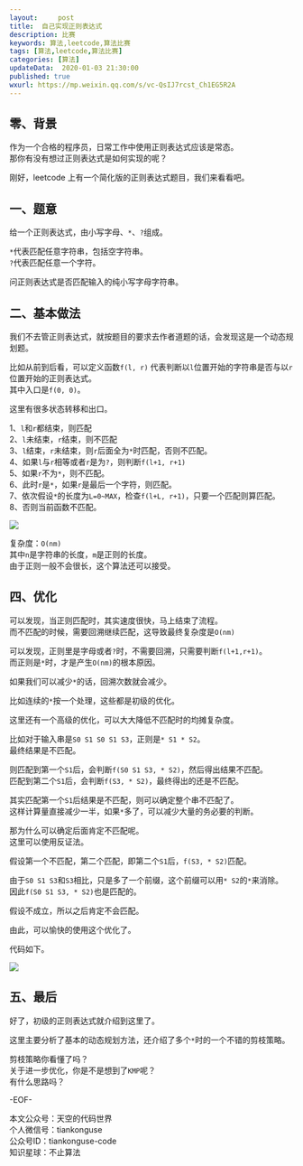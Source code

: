 ```yaml
---   
layout:     post  
title:  自己实现正则表达式
description: 比赛  
keywords: 算法,leetcode,算法比赛  
tags: [算法,leetcode,算法比赛]    
categories: [算法]  
updateData:  2020-01-03 21:30:00  
published: true  
wxurl: https://mp.weixin.qq.com/s/vc-QsIJ7rcst_Ch1EG5R2A  
---  
```



## 零、背景  


作为一个合格的程序员，日常工作中使用正则表达式应该是常态。  
那你有没有想过正则表达式是如何实现的呢？  


刚好，leetcode 上有一个简化版的正则表达式题目，我们来看看吧。  


## 一、题意  


给一个正则表达式，由小写字母、`*`、`?`组成。  


`*`代表匹配任意字符串，包括空字符串。  
`?`代表匹配任意一个字符。  


问正则表达式是否匹配输入的纯小写字母字符串。  


## 二、基本做法  


我们不去管正则表达式，就按题目的要求去作者道题的话，会发现这是一个动态规划题。  


比如从前到后看，可以定义函数`f(l, r)` 代表判断以`l`位置开始的字符串是否与以`r`位置开始的正则表达式。  
其中入口是`f(0, 0)`。  


这里有很多状态转移和出口。  


1、`l`和`r`都结束，则匹配  
2、`l`未结束，`r`结束，则不匹配  
3、`l`结束，`r`未结束，则`r`后面全为`*`时匹配，否则不匹配。  
4、如果`l`与`r`相等或者`r`是为`?`，则判断`f(l+1, r+1)`  
5、如果`r`不为`*`，则不匹配。  
6、此时`r`是`*`，如果`r`是最后一个字符，则匹配。  
7、依次假设`*`的长度为`L=0~MAX`，检查`f(l+L, r+1)`，只要一个匹配则算匹配。  
8、否则当前函数不匹配。  


![](https://res2020.tiankonguse.com/images/2020/01/03/001.png)  


复杂度：`O(nm)`  
其中`n`是字符串的长度，`m`是正则的长度。  
由于正则一般不会很长，这个算法还可以接受。  


## 四、优化  


可以发现，当正则匹配时，其实速度很快，马上结束了流程。  
而不匹配的时候，需要回溯继续匹配，这导致最终复杂度是`O(nm)`  


可以发现，正则里是字母或者`?`时，不需要回溯，只需要判断`f(l+1,r+1)`。  
而正则是`*`时，才是产生`O(nm)`的根本原因。  


如果我们可以减少`*`的话，回溯次数就会减少。  


比如连续的`*`按一个处理，这些都是初级的优化。  


这里还有一个高级的优化，可以大大降低不匹配时的均摊复杂度。  


比如对于输入串是`S0 S1 S0 S1 S3`，正则是`* S1 * S2`。  
最终结果是不匹配。  


则匹配到第一个`S1`后，会判断`f(S0 S1 S3, * S2)`，然后得出结果不匹配。  
匹配到第二个`S1`后，会判断`f(S3, * S2)`，最终得出的还是不匹配。  


其实匹配第一个`S1`后结果是不匹配，则可以确定整个串不匹配了。  
这样计算量直接减少一半，如果`*`多了，可以减少大量的务必要的判断。  


那为什么可以确定后面肯定不匹配呢。  
这里可以使用反证法。  


假设第一个不匹配，第二个匹配，即第二个`S1`后，`f(S3, * S2)`匹配。  


由于`S0 S1 S3`和`S3`相比，只是多了一个前缀，这个前缀可以用`* S2`的`*`来消除。  
因此`f(S0 S1 S3, * S2)`也是匹配的。  


假设不成立，所以之后肯定不会匹配。  


由此，可以愉快的使用这个优化了。  


代码如下。  


![](https://res2020.tiankonguse.com/images/2020/01/03/001.png)  


## 五、最后  


好了，初级的正则表达式就介绍到这里了。  


这里主要分析了基本的动态规划方法，还介绍了多个`*`时的一个不错的剪枝策略。  


剪枝策略你看懂了吗？  
关于进一步优化，你是不是想到了`KMP`呢？  
有什么思路吗？  


-EOF-  


本文公众号：天空的代码世界  
个人微信号：tiankonguse  
公众号ID：tiankonguse-code  
知识星球：不止算法  

